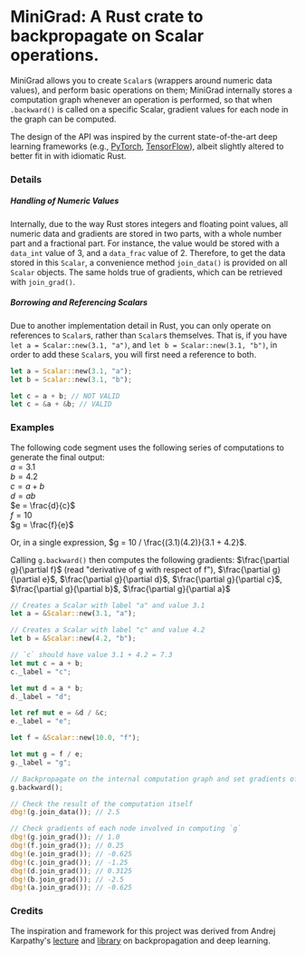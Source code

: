# MiniGrad: A Rust crate to backpropagate on Scalar operations.

MiniGrad allows you to create `Scalar`s (wrappers around numeric data values), and perform basic operations on them; MiniGrad internally stores a computation graph whenever an operation is performed, so that when `.backward()` is called on a specific Scalar, gradient values for each node in the graph can be computed. 

The design of the API was inspired by the current state-of-the-art deep learning frameworks (e.g., [PyTorch](https://github.com/pytorch/pytorch), [TensorFlow](https://github.com/tensorflow/tensorflow)), albeit slightly altered to better fit in with idiomatic Rust. 

### Details
##### Handling of Numeric Values
Internally, due to the way Rust stores integers and floating point values, all numeric data and gradients are stored in two parts, with a whole number part and a fractional part. For instance, the value would be stored with a `data_int` value of $3$, and a `data_frac` value of $2$. Therefore, to get the data stored in this `Scalar`, a convenience method `join_data()` is provided on all `Scalar` objects. The same holds true of gradients, which can be retrieved with `join_grad()`.

##### Borrowing and Referencing Scalars
Due to another implementation detail in Rust, you can only operate on references to `Scalar`s, rather than `Scalar`s themselves. That is, if you have `let a = Scalar::new(3.1, "a")`, and `let b = Scalar::new(3.1, "b")`, in order to add these `Scalar`s, you will first need a reference to both. 
```rust
let a = Scalar::new(3.1, "a");
let b = Scalar::new(3.1, "b");

let c = a + b; // NOT VALID
let c = &a + &b; // VALID
```

### Examples
The following code segment uses the following series of computations to generate the final output:<br>
$a = 3.1$<br>
$b = 4.2$<br>
$c = a + b$<br>
$d = ab$<br>
$e = \frac{d}{c}$<br>
$f = 10$<br>
$g = \frac{f}{e}$<br>

Or, in a single expression, $g = 10 / \frac{(3.1)(4.2)}{3.1 + 4.2}$.

Calling `g.backward()` then computes the following gradients: $\frac{\partial g}{\partial f}$ (read "derivative of g with respect of f"), $\frac{\partial g}{\partial e}$, $\frac{\partial g}{\partial d}$, $\frac{\partial g}{\partial c}$, $\frac{\partial g}{\partial b}$, $\frac{\partial g}{\partial a}$ 
```rust
// Creates a Scalar with label "a" and value 3.1
let a = &Scalar::new(3.1, "a");

// Creates a Scalar with label "c" and value 4.2
let b = &Scalar::new(4.2, "b");

// `c` should have value 3.1 + 4.2 = 7.3
let mut c = a + b;
c._label = "c";

let mut d = a * b;
d._label = "d";

let ref mut e = &d / &c;
e._label = "e";

let f = &Scalar::new(10.0, "f");

let mut g = f / e;
g._label = "g";

// Backpropagate on the internal computation graph and set gradients of each Scalar involved.
g.backward();

// Check the result of the computation itself
dbg!(g.join_data()); // 2.5

// Check gradients of each node involved in computing `g`
dbg!(g.join_grad()); // 1.0
dbg!(f.join_grad()); // 0.25
dbg!(e.join_grad()); // -0.625
dbg!(c.join_grad()); // -1.25
dbg!(d.join_grad()); // 0.3125
dbg!(b.join_grad()); // -2.5
dbg!(a.join_grad()); // -0.625
```

### Credits
The inspiration and framework for this project was derived from Andrej Karpathy's [lecture](https://www.youtube.com/watch?v=VMj-3S1tku0&pp=ygUJbWljcm9ncmFk) and [library](https://github.com/karpathy/micrograd) on backpropagation and deep learning.
